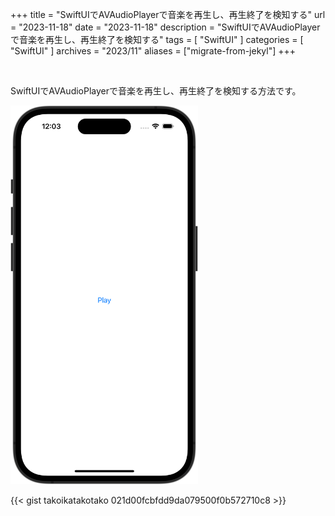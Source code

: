 +++
title = "SwiftUIでAVAudioPlayerで音楽を再生し、再生終了を検知する"
url = "2023-11-18"
date = "2023-11-18"
description = "SwiftUIでAVAudioPlayerで音楽を再生し、再生終了を検知する"
tags = [
  "SwiftUI"
]
categories = [
  "SwiftUI"
]
archives = "2023/11"
aliases = ["migrate-from-jekyl"]
+++

<br>

SwiftUIでAVAudioPlayerで音楽を再生し、再生終了を検知する方法です。

<img src="2023-11-18.png" width="300px" alt="SwiftUIでAVAudioPlayerで音楽を再生し、再生終了を検知する">

{{< gist takoikatakotako 021d00fcbfdd9da079500f0b572710c8 >}}

